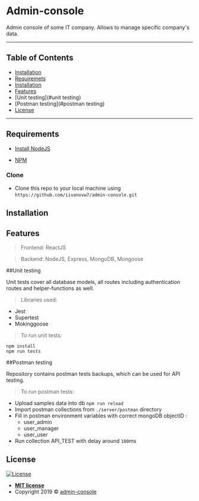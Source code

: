 # Admin-console

Admin console of some IT company. Allows to manage specific company's data.




---

## Table of Contents


- [Installation](#installation)
- [Requiremets](#requirements)
- [Installation](#installation)
- [Features](#features)
- [Unit testing](#unit testing)
- [Postman testing](#postman testing)
- [License](#license)

---




## Requirements

- [Install NodeJS](https://nodejs.org/en/) 

- [NPM](https://www.npmjs.com/get-npm)


### Clone

- Clone this repo to your local machine using `https://github.com/iivanovw7/admin-console.git`

## Installation



## Features

> Frontend: ReactJS 

> Backend: NodeJS, Express, MongoDB, Mongoose  

##Unit testing

Unit tests cover all database models, all routes including authentication routes and helper-functions as well.
  
> Libraries used:  
- Jest
- Supertest
- Mokinggoose
 
> To run unit tests:
```
npm install 
npm run tests
``` 
 

##Postman testing

Repository contains postman tests backups, which can be used for API testing.

> To run postman tests:  
- Upload samples data into db  `npm run reload`
- Import postman collections from `./server/postman` directory
- Fill in postman environment variables with correct mongoDB objectID :
    - user_admin
    - user_manager
    - user_user
- Run collection API_TEST with delay around `100`ms 


## License

[![License](http://img.shields.io/:license-mit-blue.svg?style=flat-square)](http://badges.mit-license.org)

- **[MIT license](http://opensource.org/licenses/mit-license.php)**
- Copyright 2019 © <a href="/" target="_blank">admin-console</a>


